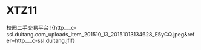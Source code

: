 # XTZ11
校园二手交易平台
!{http___c-ssl.duitang.com_uploads_item_201510_13_20151013134628_E5yCQ.jpeg&refer=http___c-ssl.duitang.jfif}
